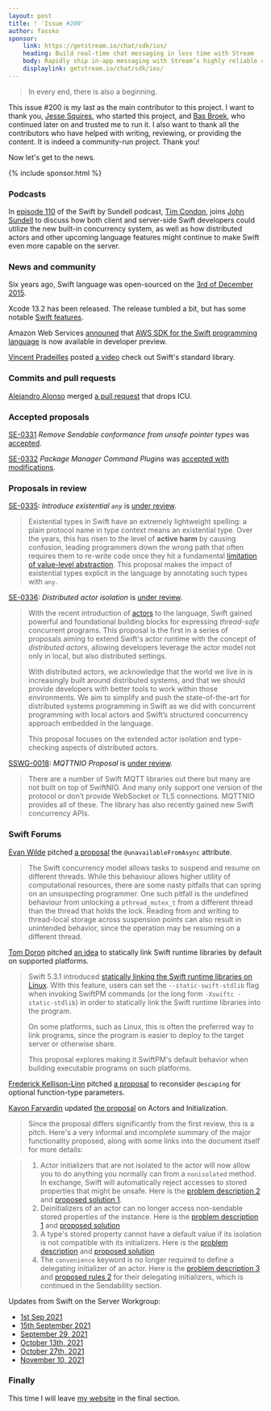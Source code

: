 ```yaml
---
layout: post
title: ! 'Issue #200'
author: fassko
sponsor:
    link: https://getstream.io/chat/sdk/ios/
    heading: Build real-time chat messaging in less time with Stream
    body: Rapidly ship in-app messaging with Stream’s highly reliable chat infrastructure and feature-rich SDKs. Drive in-app conversion, engagement, and retention.
    displaylink: getstream.io/chat/sdk/ios/
---
```


> In every end, there is also a beginning.

This issue #200 is my last as the main contributor to this project. I want to thank you, [Jesse Squires](https://twitter.com/jesse_squires), who started this project, and [Bas Broek](https://twitter.com/BasThomas), who continued later on and trusted me to run it. I also want to thank all the contributors who have helped with writing, reviewing, or providing the content. It is indeed a community-run project. Thank you!

Now let's get to the news.

<!--excerpt-->

{% include sponsor.html %}

### Podcasts

In [episode 110](https://www.swiftbysundell.com/podcast/110/) of the Swift by Sundell podcast, [Tim Condon](https://twitter.com/0xTim), joins [John Sundell](https://twitter.com/johnsundell) to discuss how both client and server-side Swift developers could utilize the new built-in concurrency system, as well as how distributed actors and other upcoming language features might continue to make Swift even more capable on the server.

### News and community

Six years ago, Swift language was open-sourced on the [3rd of December 2015](https://www.swift.org/blog/welcome/).

Xcode 13.2 has been released. The release tumbled a bit, but has some notable [Swift features](https://developer.apple.com/documentation/xcode-release-notes/xcode-13_2-release-notes#Swift).

Amazon Web Services [announed](https://twitter.com/awsdevelopers/status/1466476358389874704) that [AWS SDK for the Swift programming language](https://t.co/0x27sFTE3p) is now available in developer preview.

[Vincent Pradeilles](https://twitter.com/v_pradeilles) posted [a video](https://www.youtube.com/watch?v=Ii1mDtDr3xo) check out Swift's standard library.

### Commits and pull requests

[Alejandro Alonso](https://github.com/Azoy) merged [a pull request](https://github.com/apple/swift/pull/40340) that drops ICU.

### Accepted proposals

[SE-0331](https://github.com/apple/swift-evolution/blob/main/proposals/0331-remove-sendable-from-unsafepointer.md) *Remove Sendable conformance from unsafe pointer types* was [accepted](https://forums.swift.org/t/accepted-se-0331-remove-sendable-conformance-from-unsafe-pointer-types/53979).

[SE-0332](https://github.com/apple/swift-evolution/blob/main/proposals/0332-swiftpm-command-plugins.md) *Package Manager Command Plugins* was [accepted with modifications](https://forums.swift.org/t/accepted-with-modifications-se-0332-package-manager-command-plugins/54074).

### Proposals in review

[SE-0335](https://github.com/apple/swift-evolution/blob/main/proposals/0335-existential-any.md): *Introduce existential `any`* is [under review](https://forums.swift.org/t/se-0335-introduce-existential-any/53934).

> Existential types in Swift have an extremely lightweight spelling: a plain protocol name in type context means an existential type. Over the years, this has risen to the level of **active harm** by causing confusion, leading programmers down the wrong path that often requires them to re-write code once they hit a fundamental [limitation of value-level abstraction](https://forums.swift.org/t/improving-the-ui-of-generics/22814#heading--limits-of-existentials). This proposal makes the impact of existential types explicit in the language by annotating such types with `any`.

[SE-0336](https://github.com/apple/swift-evolution/blob/main/proposals/0336-distributed-actor-isolation.md): *Distributed actor isolation* is [under review](https://forums.swift.org/t/se-0336-distributed-actor-isolation/53939).

> With the recent introduction of [actors](https://github.com/apple/swift-evolution/blob/main/proposals/0306-actors.md) to the language, Swift gained powerful and foundational building blocks for expressing _thread-safe_ concurrent programs. This proposal is the first in a series of proposals aiming to extend Swift's actor runtime with the concept of _distributed actors_, allowing developers leverage the actor model not only in local, but also distributed settings.
>
> With distributed actors, we acknowledge that the world we live in is increasingly built around distributed systems, and that we should provide developers with better tools to work within those environments. We aim to simplify and push the state-of-the-art for distributed systems programming in Swift as we did with concurrent programming with local actors and Swift’s structured concurrency approach embedded in the language.
>
> This proposal focuses on the extended actor isolation and type-checking aspects of distributed actors.

[SSWG-0018](https://github.com/swift-server/sswg/blob/main/proposals/0018-mqtt-nio.md): *MQTTNIO Proposal* is [under review](https://forums.swift.org/t/sswg-0018-mqttnio-proposal/54004).

> There are a number of Swift MQTT libraries out there but many are not built on top of SwiftNIO. And many only support one version of the protocol or don’t provide WebSocket or TLS connections. MQTTNIO provides all of these. The library has also recently gained new Swift concurrency APIs.

### Swift Forums

[Evan Wilde](https://forums.swift.org/u/etcwilde) pitched [a proposal](https://forums.swift.org/t/pitch-unavailability-from-asynchronous-contexts/53877) the `@unavailableFromAsync` attribute.

> The Swift concurrency model allows tasks to suspend and resume on different threads. While this behaviour allows higher utility of computational resources, there are some nasty pitfalls that can spring on an unsuspecting programmer. One such pitfall is the undefined behaviour from unlocking a `pthread_mutex_t` from a different thread than the thread that holds the lock. Reading from and writing to thread-local storage across suspension points can also result in unintended behavior, since the operation may be resuming on a different thread.

[Tom Doron](https://twitter.com/tomerdoron) pitched [an idea](https://forums.swift.org/t/pitch-package-manager-statically-link-swift-runtime-libraries-by-default-on-supported-platforms/53900) to statically link Swift runtime libraries by default on supported platforms.

> Swift 5.3.1 introduced [statically linking the Swift runtime libraries on Linux](https://forums.swift.org/t/static-linking-on-linux-in-swift-5-3-1/). With this feature, users can set the `--static-swift-stdlib` flag when invoking  SwiftPM commands (or the long form `-Xswiftc -static-stdlib`) in order to statically link the Swift runtime libraries into the program.
>
> On some platforms, such as Linux, this is often the preferred way to link programs, since the program is easier to deploy to the target server or otherwise share.
>
> This proposal explores making it SwiftPM's default behavior when building executable programs on such platforms.

[Frederick Kellison-Linn](https://forums.swift.org/u/jumhyn) pitched [a proposal](https://forums.swift.org/t/swift-6-reconsider-escaping-for-optional-function-type-parameters/53932) to reconsider `@escaping` for optional function-type parameters.

[Kavon Farvardin]() updated [the proposal](https://forums.swift.org/t/pitch-2-on-actors-and-initialization/53972) on Actors and Initialization.

> Since the proposal differs significantly from the first review, this is a pitch. Here's a very informal and incomplete summary of the major functionality proposed, along with some links into the document itself for more details:

> 1.  Actor initializers that are not isolated to the actor will now allow you to do anything you normally can from a `nonisolated` method. In exchange, Swift will automatically reject accesses to stored properties that might be unsafe. Here is the [problem description 2](https://github.com/kavon/swift-evolution/blob/actor-initializers-review2/proposals/0327-actor-initializers.md#overly-restrictive-non-async-initializers) and [proposed solution 1](https://github.com/kavon/swift-evolution/blob/actor-initializers-review2/proposals/0327-actor-initializers.md#initializers-with-nonisolated-self).
> 2.  Deinitializers of an actor can no longer access non-sendable stored properties of the instance. Here is the [problem description 1](https://github.com/kavon/swift-evolution/blob/actor-initializers-review2/proposals/0327-actor-initializers.md#data-races-in-deinitializers) and [proposed solution](https://github.com/kavon/swift-evolution/blob/actor-initializers-review2/proposals/0327-actor-initializers.md#deinitializers)
> 3.  A type's stored property cannot have a default value if its isolation is not compatible with its initializers. Here is the [problem description](https://github.com/kavon/swift-evolution/blob/actor-initializers-review2/proposals/0327-actor-initializers.md#stored-property-isolation) and [proposed solution](https://github.com/kavon/swift-evolution/blob/actor-initializers-review2/proposals/0327-actor-initializers.md#global-actor-isolation-and-instance-members)
> 4.  The `convenience` keyword is no longer required to define a delegating initializer of an actor. Here is the [problem description 3](https://github.com/kavon/swift-evolution/blob/actor-initializers-review2/proposals/0327-actor-initializers.md#initializer-delegation) and [proposed rules 2](https://github.com/kavon/swift-evolution/blob/actor-initializers-review2/proposals/0327-actor-initializers.md#delegating-initializers) for their delegating initializers, which is continued in the Sendability section.

Updates from Swift on the Server Workgroup:

* [1st Sep 2021](https://forums.swift.org/t/1st-sep-2021/53982)
* [15th September 2021](https://forums.swift.org/t/15th-september-2021/54002)
* [September 29, 2021](https://forums.swift.org/t/september-29-2021/53926)
* [October 13th, 2021](https://forums.swift.org/t/october-13th-2021/53990)
* [October 27th, 2021](https://forums.swift.org/t/october-27th-2021/53984)
* [November 10, 2021](https://forums.swift.org/t/november-10-2021/54031)

### Finally

This time I will leave [my website](https://kristaps.me/) in the final section. 
